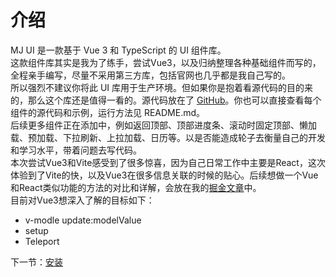 # 介绍
MJ UI 是一款基于 Vue 3 和 TypeScript 的 UI 组件库。
<br/>
这款组件库其实是我为了练手，尝试Vue3，以及归纳整理各种基础组件而写的，全程亲手编写，尽量不采用第三方库，包括官网也几乎都是我自己写的。
<br/>
所以强烈不建议你将此 UI 库用于生产环境。但如果你是抱着看源代码的目的来的，那么这个库还是值得一看的。源代码放在了 [GitHub](https://github.com/YBFJ/MJ-UI-Code)。你也可以直接查看每个组件的源代码和示例，运行方法见 README.md。
<br/>
后续更多组件正在添加中，例如返回顶部、顶部进度条、滚动时固定顶部、懒加载、预加载、下拉刷新、上拉加载、日历等。以是否能造成轮子去衡量自己的开发和学习水平，带着问题去写代码。
<br/>
本次尝试Vue3和Vite感受到了很多惊喜，因为自己日常工作中主要是React，这次体验到了Vite的快，以及Vue3在很多信息关联的时候的贴心。后续想做一个Vue和React类似功能的方法的对比和详解，会放在我的[掘金文章](https://juejin.cn/user/571401779031678/posts)中。
<br/>
目前对Vue3想深入了解的目标如下：

* v-modle update:modelValue
* setup
* Teleport


下一节：[安装](#/doc/install)

